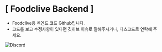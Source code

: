 # [ Foodclive Backend ]
- Foodclive용 벡엔드 코드 Github입니다.
- 코드를 보고 수정사항이 있다면 깃허브 이슈로 말해주시거나, 디스코드로 연락해 주세요.

![Discord](https://img.shields.io/badge/Discord-YourUsername-7289DA?style=for-the-badge&logo=discord&logoColor=white)
